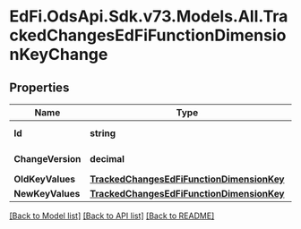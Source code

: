 # EdFi.OdsApi.Sdk.v73.Models.All.TrackedChangesEdFiFunctionDimensionKeyChange

## Properties

Name | Type | Description | Notes
------------ | ------------- | ------------- | -------------
**Id** | **string** | Resource identifier | [optional] 
**ChangeVersion** | **decimal** | Change version | [optional] 
**OldKeyValues** | [**TrackedChangesEdFiFunctionDimensionKey**](TrackedChangesEdFiFunctionDimensionKey.md) |  | [optional] 
**NewKeyValues** | [**TrackedChangesEdFiFunctionDimensionKey**](TrackedChangesEdFiFunctionDimensionKey.md) |  | [optional] 

[[Back to Model list]](../../README.md#documentation-for-models) [[Back to API list]](../../README.md#documentation-for-api-endpoints) [[Back to README]](../../README.md)

